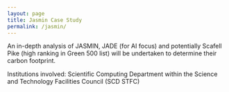 ```yaml
---
layout: page
title: Jasmin Case Study
permalink: /jasmin/
---
```


An in-depth analysis of JASMIN, JADE (for AI focus) and potentially Scafell Pike (high ranking in Green 500 list) will be undertaken to determine their carbon footprint.

Institutions involved: Scientific Computing Department within the Science and Technology Facilities Council (SCD STFC)
